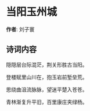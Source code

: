 # 当阳玉州城

**作者**: 刘子寰

## 诗词内容

隠隠层台际混茫，荆关形胜古当阳。

登楼赋里山川在，抱玉岩前堑垒荒。

思绕曲沮流脉脉，望迷平楚入苍苍。

青林渐复升平旧，百里康庄夹绿杨。

